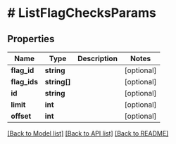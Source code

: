 # # ListFlagChecksParams

## Properties

Name | Type | Description | Notes
------------ | ------------- | ------------- | -------------
**flag_id** | **string** |  | [optional]
**flag_ids** | **string[]** |  | [optional]
**id** | **string** |  | [optional]
**limit** | **int** |  | [optional]
**offset** | **int** |  | [optional]

[[Back to Model list]](../../README.md#models) [[Back to API list]](../../README.md#endpoints) [[Back to README]](../../README.md)
